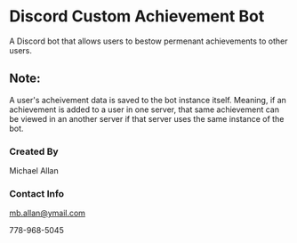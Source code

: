 # Discord Custom Achievement Bot
A Discord bot that allows users to bestow permenant achievements to other users.

## Note:
A user's acheivement data is saved to the bot instance itself. Meaning, if an achievement is added to a user in one server, that same achievement can be viewed in an another server if that server uses the same instance of the bot.


### Created By
Michael Allan

### Contact Info
mb.allan@ymail.com

778-968-5045
